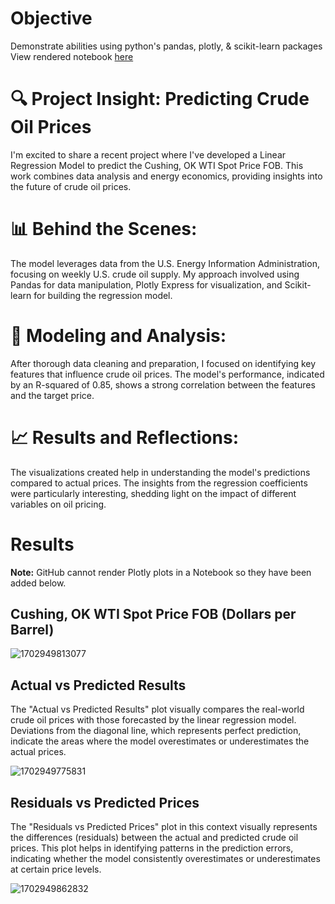 # Objective
Demonstrate abilities using python's pandas, plotly, & scikit-learn packages
View rendered notebook [here](https://nbviewer.org/github/NoahVelez/oil_price_prediction_model/blob/0f003a0ed0d0bc1384a1f5bb9137e6e2532ca10e/Crude%20Oil%20Price%20Prediction%20Model.ipynb)

# 🔍 Project Insight: Predicting Crude Oil Prices
I'm excited to share a recent project where I've developed a Linear Regression Model to predict the Cushing, OK WTI Spot Price FOB. This work combines data analysis and energy economics, providing insights into the future of crude oil prices.

# 📊 Behind the Scenes:
The model leverages data from the U.S. Energy Information Administration, focusing on weekly U.S. crude oil supply. My approach involved using Pandas for data manipulation, Plotly Express for visualization, and Scikit-learn for building the regression model.

# 🧩 Modeling and Analysis:
After thorough data cleaning and preparation, I focused on identifying key features that influence crude oil prices. The model's performance, indicated by an R-squared of 0.85, shows a strong correlation between the features and the target price.

# 📈 Results and Reflections:
The visualizations created help in understanding the model's predictions compared to actual prices. The insights from the regression coefficients were particularly interesting, shedding light on the impact of different variables on oil pricing.

# Results
**Note:** GitHub cannot render Plotly plots in a Notebook so they have been added below.
## Cushing, OK WTI Spot Price FOB (Dollars per Barrel)
![1702949813077](https://github.com/NoahVelez/oil_price_prediction_model/assets/60712051/c7659bee-3be0-4850-85ef-5fa84aaff22a)
## Actual vs Predicted Results
The "Actual vs Predicted Results" plot visually compares the real-world crude oil prices with those forecasted by the linear regression model. Deviations from the diagonal line, which represents perfect prediction, indicate the areas where the model overestimates or underestimates the actual prices.

![1702949775831](https://github.com/NoahVelez/oil_price_prediction_model/assets/60712051/34601623-b3f8-4e29-a70a-2def7c8b1a5b)
## Residuals vs Predicted Prices
The "Residuals vs Predicted Prices" plot in this context visually represents the differences (residuals) between the actual and predicted crude oil prices. This plot helps in identifying patterns in the prediction errors, indicating whether the model consistently overestimates or underestimates at certain price levels.

![1702949862832](https://github.com/NoahVelez/oil_price_prediction_model/assets/60712051/ae6cb724-2b7d-41f1-8fce-e4e04e1e66bb)
